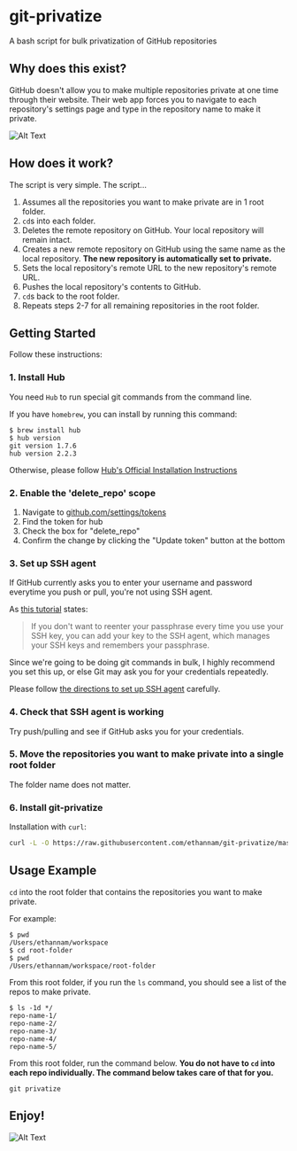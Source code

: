 # git-privatize
A bash script for bulk privatization of GitHub repositories

## Why does this exist?
GitHub doesn't allow you to make multiple repositories private at one time through their website. Their web app forces you to navigate to each repository's settings page and type in the repository name to make it private.

![Alt Text](https://media.giphy.com/media/bWM2eWYfN3r20/giphy.gif)

## How does it work?
The script is very simple. The script...

1. Assumes all the repositories you want to make private are in 1 root folder.
2. `cd`s into each folder.
3. Deletes the remote repository on GitHub. Your local repository will remain intact.
4. Creates a new remote repository on GitHub using the same name as the local repository. **The new repository is automatically set to private.**
5. Sets the local repository's remote URL to the new repository's remote URL.
6. Pushes the local repository's contents to GitHub.
7. `cd`s back to the root folder.
8. Repeats steps 2-7 for all remaining repositories in the root folder.

## Getting Started
Follow these instructions:

### 1. Install Hub
You need `Hub` to run special git commands from the command line.

If you have `homebrew`, you can install by running this command:

```
$ brew install hub
$ hub version
git version 1.7.6
hub version 2.2.3
```

Otherwise, please follow [Hub's Official Installation Instructions](https://github.com/github/hub)

### 2. Enable the 'delete_repo' scope
1. Navigate to [github.com/settings/tokens](https://github.com/settings/tokens)
2. Find the token for hub
3. Check the box for "delete_repo"
4. Confirm the change by clicking the "Update token" button at the bottom

### 3. Set up SSH agent
If GitHub currently asks you to enter your username and password everytime you push or pull, you're not using SSH agent.

As [this tutorial](https://help.github.com/en/articles/generating-a-new-ssh-key-and-adding-it-to-the-ssh-agent) states:
> If you don't want to reenter your passphrase every time you use your SSH key, you can add your key to the SSH agent, which manages your SSH keys and remembers your passphrase.

Since we're going to be doing git commands in bulk, I highly recommend you set this up, or else Git may ask you for your credentials repeatedly.

Please follow [the directions to set up SSH agent](https://help.github.com/en/articles/generating-a-new-ssh-key-and-adding-it-to-the-ssh-agent) carefully.

### 4. Check that SSH agent is working
Try push/pulling and see if GitHub asks you for your credentials.

### 5. Move the repositories you want to make private into a single root folder
The folder name does not matter.

### 6. Install git-privatize

Installation with `curl`:

```bash
curl -L -O https://raw.githubusercontent.com/ethannam/git-privatize/master/git-privatize && sudo mv git-privatize /usr/local/bin/ && sudo chmod +x /usr/local/bin/git-privatize
```

## Usage Example
`cd` into the root folder that contains the repositories you want to make private.

For example:
```
$ pwd
/Users/ethannam/workspace
$ cd root-folder
$ pwd
/Users/ethannam/workspace/root-folder
```

From this root folder, if you run the `ls` command, you should see a list of the repos to make private.

```
$ ls -1d */
repo-name-1/
repo-name-2/
repo-name-3/
repo-name-4/
repo-name-5/
```

From this root folder, run the command below. **You do not have to `cd` into each repo individually. The command below takes care of that for you.**
```
git privatize
```

## Enjoy!
![Alt Text](https://media.giphy.com/media/6brH8dM3zeMyA/giphy.gif)
